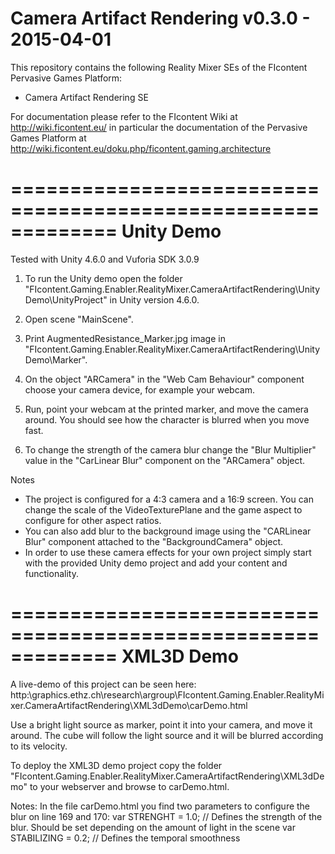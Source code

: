Camera Artifact Rendering v0.3.0 - 2015-04-01
=============================================================
This repository contains the following Reality Mixer SEs of the FIcontent Pervasive Games Platform:
  * Camera Artifact Rendering SE 
  
For documentation please refer to the FIcontent Wiki at http://wiki.ficontent.eu/ in particular
the documentation of the Pervasive Games Platform at http://wiki.ficontent.eu/doku.php/ficontent.gaming.architecture

=============================================================
Unity Demo
=============================================================
Tested with Unity 4.6.0 and Vuforia SDK 3.0.9

1) To run the Unity demo open the folder "FIcontent.Gaming.Enabler.RealityMixer.CameraArtifactRendering\UnityDemo\UnityProject" in Unity version 4.6.0.

2) Open scene "MainScene".

3) Print AugmentedResistance_Marker.jpg image in "FIcontent.Gaming.Enabler.RealityMixer.CameraArtifactRendering\UnityDemo\Marker".

4) On the object "ARCamera" in the "Web Cam Behaviour" component choose your camera device, for example your webcam.

5) Run, point your webcam at the printed marker, and move the camera around. You should see how the character is blurred when you move fast.

6) To change the strength of the camera blur change the "Blur Multiplier" value in the "CarLinear Blur" component on the "ARCamera" object.


Notes
- The project is configured for a 4:3 camera and a 16:9 screen. You can change the scale of the VideoTexturePlane and the game aspect to configure for other aspect ratios.
- You can also add blur to the background image using the "CARLinear Blur" component attached to the "BackgroundCamera" object.
- In order to use these camera effects for your own project simply start with the provided Unity demo project and add your content and functionality.

=============================================================
XML3D Demo
=============================================================

A live-demo of this project can be seen here:
http:\graphics.ethz.ch\research\argroup\FIcontent.Gaming.Enabler.RealityMixer.CameraArtifactRendering\XML3dDemo\carDemo.html

Use a bright light source as marker, point it into your camera, and move it around. The cube will follow the light source and it will be blurred according to its velocity.

To deploy the XML3D demo project copy the folder "FIcontent.Gaming.Enabler.RealityMixer.CameraArtifactRendering\XML3dDemo" to your webserver and browse to carDemo.html. 

Notes:
In the file carDemo.html you find two parameters to configure the blur on line 169 and 170:
	var STRENGHT = 1.0;			// Defines the strength of the blur. Should be set depending 								on the amount of light in the scene
	var STABILIZING = 0.2;		// Defines the temporal smoothness